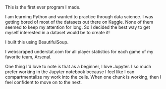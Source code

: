 This is the first ever program I made.

I am learning Python and wanted to practice through data science. I was getting bored of most of the datasets out there on Kaggle. None of them seemed to keep my attention for long. So I decided the best way to get myself interested in a dataset would be to create it!

I built this using BeautifulSoup.

I webscraped understat.com for all player statistics for each game of my favorite team, Arsenal.





One thing I'd love to note is that as a beginner, I love Jupyter. I so much prefer working in the Jupyter notebook because I feel like I can compartmentalize my work into the cells. When one chunk is working, then I feel confident to move on to the next.